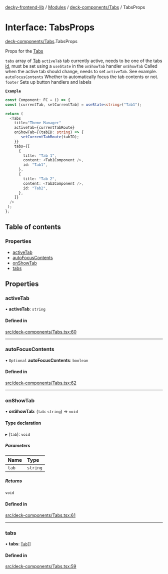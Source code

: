 [decky-frontend-lib](../README.md) / [Modules](../modules.md) / [deck-components/Tabs](../modules/deck_components_Tabs.md) / TabsProps

# Interface: TabsProps

[deck-components/Tabs](../modules/deck_components_Tabs.md).TabsProps

Props for the [Tabs](../modules/deck_components_Tabs.md#tabs)

`tabs` array of [Tab](deck_components_Tabs.Tab.md)
`activeTab` tab currently active, needs to be one of the tabs [id](deck_components_Tabs.Tab.md#id), must be set using a `useState` in the `onShowTab` handler
`onShowTab` Called when the active tab should change, needs to set `activeTab`. See example.
`autoFocusContents` Whether to automatically focus the tab contents or not.
`footer` Sets up button handlers and labels

**`Example`**

```ts
const Component: FC = () => {
const [currentTab, setCurrentTab] = useState<string>("Tab1");

return (
  <Tabs
    title="Theme Manager"
    activeTab={currentTabRoute}
    onShowTab={(tabID: string) => {
       setCurrentTabRoute(tabID);
    }}
    tabs={[
      {
        title: "Tab 1",
        content: <Tab1Component />,
        id: "Tab1",
      },
      {
        title: "Tab 2",
        content: <Tab2Component />,
        id: "Tab2",
      },
    ]}
  />
 );
};
```

## Table of contents

### Properties

- [activeTab](deck_components_Tabs.TabsProps.md#activetab)
- [autoFocusContents](deck_components_Tabs.TabsProps.md#autofocuscontents)
- [onShowTab](deck_components_Tabs.TabsProps.md#onshowtab)
- [tabs](deck_components_Tabs.TabsProps.md#tabs)

## Properties

### activeTab

• **activeTab**: `string`

#### Defined in

[src/deck-components/Tabs.tsx:60](https://github.com/SteamDeckHomebrew/decky-frontend-lib/blob/5a5218a/src/deck-components/Tabs.tsx#L60)

___

### autoFocusContents

• `Optional` **autoFocusContents**: `boolean`

#### Defined in

[src/deck-components/Tabs.tsx:62](https://github.com/SteamDeckHomebrew/decky-frontend-lib/blob/5a5218a/src/deck-components/Tabs.tsx#L62)

___

### onShowTab

• **onShowTab**: (`tab`: `string`) => `void`

#### Type declaration

▸ (`tab`): `void`

##### Parameters

| Name | Type |
| :------ | :------ |
| `tab` | `string` |

##### Returns

`void`

#### Defined in

[src/deck-components/Tabs.tsx:61](https://github.com/SteamDeckHomebrew/decky-frontend-lib/blob/5a5218a/src/deck-components/Tabs.tsx#L61)

___

### tabs

• **tabs**: [`Tab`](deck_components_Tabs.Tab.md)[]

#### Defined in

[src/deck-components/Tabs.tsx:59](https://github.com/SteamDeckHomebrew/decky-frontend-lib/blob/5a5218a/src/deck-components/Tabs.tsx#L59)
